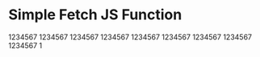 # Simple Fetch JS Function 



1234567
1234567
1234567
1234567
1234567
1234567
1234567
1234567
1234567
1
